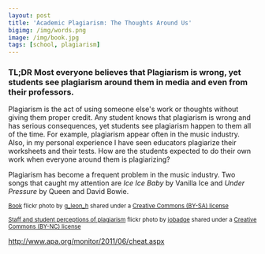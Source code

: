 ```yaml
---
layout: post
title: 'Academic Plagiarism: The Thoughts Around Us'  
bigimg: /img/words.png
image: /img/book.jpg
tags: [school, plagiarism]
---
```


### TL;DR Most everyone believes that Plagiarism is wrong, yet students see plagiarism around them in media and even from their professors.

Plagiarism is the act of using someone else's work or thoughts without giving them proper credit. Any student knows that plagiarism is wrong and has serious consequences, yet students see plagiarism happen to them all of the time. For example, plagiarism appear often in the music industry. Also, in my personal experience I have seen educators plagiarize their worksheets and their tests. How are the students expected to do their own work when everyone around them is plagiarizing?

Plagiarism has become a frequent problem in the music industry. Two songs that caught my attention are *Ice Ice Baby* by Vanilla Ice and *Under Pressure* by Queen and David Bowie. 







<small> <a title="Book" href="https://flickr.com/photos/leonhg/411756099">Book</a> flickr photo by <a href="https://flickr.com/people/leonhg">g_leon_h</a> shared under a <a href="https://creativecommons.org/licenses/by-sa/2.0/">Creative Commons (BY-SA) license</a> </small>

<small> <a title="Staff and student perceptions of plagiarism" href="https://flickr.com/photos/24612276@N05/5902067107">Staff and student perceptions of plagiarism</a> flickr photo by <a href="https://flickr.com/people/24612276@N05">jobadge</a> shared under a <a href="https://creativecommons.org/licenses/by-nc/2.0/">Creative Commons (BY-NC) license</a> </small>

http://www.apa.org/monitor/2011/06/cheat.aspx
